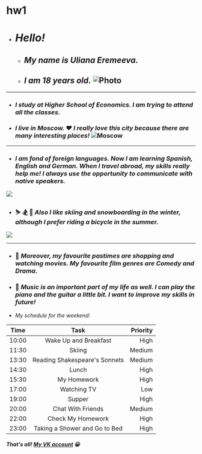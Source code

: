 # hw1 
* # _**Hello!**_ 
   -   ## _My name is Uliana Eremeeva._ 
   - ## _I am 18 years old._ ![Photo]( https://pp.userapi.com/c621513/v621513374/107d2/cYKMqaobOZo.jpg )
* * *
- ### _I study at Higher School of Economics. I am trying to attend all the classes._
- ### _I live in Moscow. :heart: I really love this city because there are many interesting places!_ ![Moscow]( https://thumbs.gfycat.com/UnhealthyMindlessIchthyostega-max-1mb.gif)
* * *
+ ### _I am fond of foreign languages. Now I am learning Spanish, English and German. When I travel abroad, my skills really help me! I always use the opportunity to communicate with native speakers._
![](http://www.pravda-tv.ru/wp-content/uploads/2014/12/57.png)
* ### :skier: :snowboarder: :bicyclist: _Also I like skiing and snowboarding in the winter, although I prefer riding a bicycle in the summer._
![](https://d1ez3020z2uu9b.cloudfront.net/imagecache/blog-photos/4187_Fill_670_0.JPG)
* * *
* ### :movie_camera: _Moreover, my favourite pastimes are shopping and watching movies. My favourite film genres are Comedy and Drama._
* ### :musical_note: _Music is an important part of my life as well. I can play the piano and the guitar a little bit. I want to improve my skills in future!_
- _My schedule for the weekend:_

Time |Task| Priority
---|:---:|---:
10:00 |Wake Up and Breakfast| High
11:30 |Skiing| Medium
13:30 |Reading Shakespeare's Sonnets| Medium
14:30 |Lunch| High
15:30 |My Homework | High
17:00 |Watching TV| Low
19:00 |Supper| High
20:00 |Chat With Friends| Medium
22:00 |Check My Homework| High
23:00 |Taking a Shower and Go to Bed| High

##### That's all! [My VK account](https://vk.com/id189474655) :grinning:
